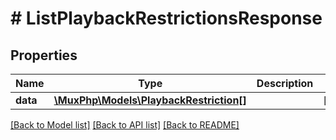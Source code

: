 # # ListPlaybackRestrictionsResponse

## Properties

Name | Type | Description | Notes
------------ | ------------- | ------------- | -------------
**data** | [**\MuxPhp\Models\PlaybackRestriction[]**](PlaybackRestriction.md) |  | [optional]

[[Back to Model list]](../../README.md#models) [[Back to API list]](../../README.md#endpoints) [[Back to README]](../../README.md)

